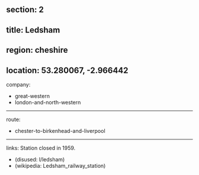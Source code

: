 section: 2
----
title: Ledsham
----
region: cheshire
----
location: 53.280067, -2.966442
----
company:
- great-western
- london-and-north-western
----
route:
- chester-to-birkenhead-and-liverpool
----
links:
Station closed in 1959.
- (disused: l/ledsham)
- (wikipedia: Ledsham_railway_station)
